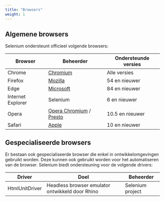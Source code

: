 ```yaml
---
title: "Browsers"
weight: 1
---
```


## Algemene browsers

Selenium ondersteunt officieel volgende browsers:

| Browser | Beheerder | Ondersteunde versies |
| -------- | ---------- | ------------------ |
| Chrome | [Chromium](//sites.google.com/chromium.org/driver/) | Alle versies |
| Firefox | [Mozilla](//github.com/mozilla/geckodriver/) | 54 en nieuwer |
| Edge | [Microsoft](https://developer.microsoft.com/en-us/microsoft-edge/tools/webdriver/) | 84 en nieuwer |
| Internet Explorer | Selenium | 6 en nieuwer |
| Opera | [Opera Chromium](//github.com/operasoftware/operachromiumdriver/) / [Presto](//github.com/operasoftware/operaprestodriver) | 10.5 en nieuwer |
| Safari | [Apple](//webkit.org/blog/6900/webdriver-support-in-safari-10/) | 10 en nieuwer |

## Gespecialiseerde browsers

Er bestaan ook gespecialiseerde browser die enkel in ontwikkelomgevingen gebruikt
worden. Deze kunnen ook gebruikt worden voor het automatiseren van de browser.
Selenium biedt ondersteuning voor de volgende drivers:

| Driver | Doel | Beheerder |
| -------- | ---------- | ------------------ |
| HtmlUnitDriver | Headless browser emulator ontwikkeld door Rhino | Selenium project |
